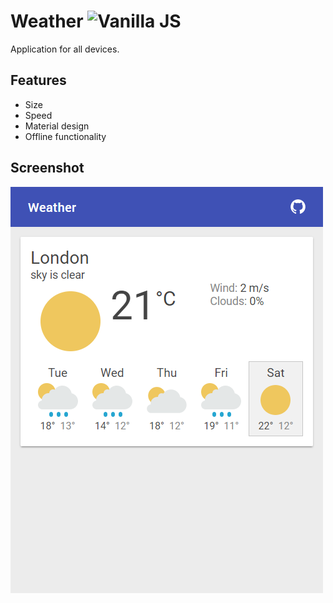 # Weather ![Vanilla JS](https://habrastorage.org/getpro/habr/post_images/4fb/406/cdb/4fb406cdb84c4aa137f51504efb264d2.png)

Application for all devices.

## Features
- Size
- Speed
- Material design
- Offline functionality

## Screenshot
![Screenshot](screenshot.png)

